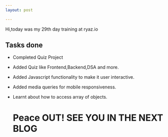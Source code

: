 ```yaml
---
layout: post

---
```

Hi,today was my 29th day training at ryaz.io
## Tasks done
* Completed Quiz Project
* Added Quiz like Frontend,Backend,DSA and more.
* Added Javascript functionality to make it user interactive.
* Added media queries for mobile responsiveness.
* Learnt about how to access array of objects.



  # Peace OUT! SEE YOU IN THE NEXT BLOG